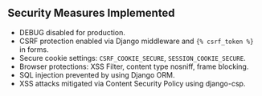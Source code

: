 ## Security Measures Implemented

- DEBUG disabled for production.
- CSRF protection enabled via Django middleware and `{% csrf_token %}` in forms.
- Secure cookie settings: `CSRF_COOKIE_SECURE`, `SESSION_COOKIE_SECURE`.
- Browser protections: XSS Filter, content type nosniff, frame blocking.
- SQL injection prevented by using Django ORM.
- XSS attacks mitigated via Content Security Policy using django-csp.
